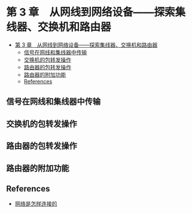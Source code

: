 # 第 3 章　从网线到网络设备——探索集线器、交换机和路由器


<!-- TOC -->

- [第 3 章　从网线到网络设备——探索集线器、交换机和路由器](#第-3-章　从网线到网络设备探索集线器交换机和路由器)
    - [信号在网线和集线器中传输](#信号在网线和集线器中传输)
    - [交换机的包转发操作](#交换机的包转发操作)
    - [路由器的包转发操作](#路由器的包转发操作)
    - [路由器的附加功能](#路由器的附加功能)
    - [References](#references)

<!-- /TOC -->


## 信号在网线和集线器中传输


## 交换机的包转发操作


## 路由器的包转发操作


## 路由器的附加功能


## References
* [网络是怎样连接的](https://book.douban.com/subject/26941639/)